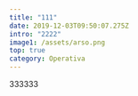 ```yaml
---
title: "111"
date: 2019-12-03T09:50:07.275Z
intro: "2222"
image1: /assets/arso.png
top: true
category: Operativa
---
```


333333
